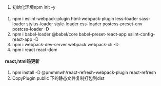 1.  初始化环境npm init -y

####
1.  npm i eslint-webpack-plugin html-webpack-plugin less-loader sass-loader stylus-loader style-loader css-loader postcss-preset-env postcss-loader -D
2.  npm i babel-loader @babel/core babel-preset-react-app eslint-config-react-app -D
3.  npm i webpack-dev-server webpack webpack-cli -D
4.  npm i react react-dom

#### react,html热更新
1.  npm install -D @pmmmwh/react-refresh-webpack-plugin react-refresh
2.  CopyPlugin public 下的静态文件复制打包到dist
